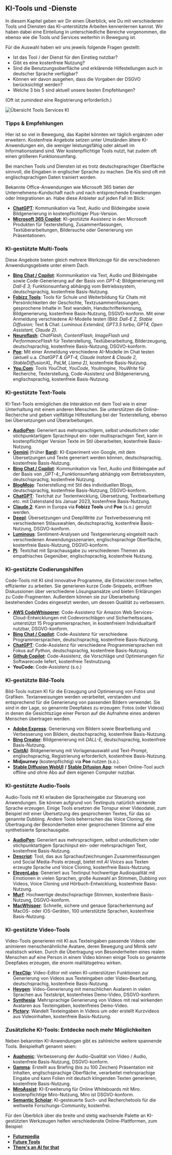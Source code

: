 ## KI-Tools und -Dienste

In diesem Kapitel geben wir Dir  einen Überblick, wie Du mit verschiedenen Tools und Diensten das KI-unterstützte Arbeiten kennenlernen kannst. Wir haben dabei eine Einteilung in unterschiedliche Bereiche vorgenommen, die ebenso wie die Tools und Services weiterhin in Bewegung ist.

Für die Auswahl haben wir uns jeweils folgende Fragen gestellt: 

- Ist das Tool / der Dienst für den Einstieg nutzbar?
- Gibt es eine kostenfreie Nutzung?
- Sind die Benutzungsoberfläche und erklärende Hilfestellungen auch in deutscher Sprache verfügbar?
- Können wir davon ausgehen, dass die Vorgaben der DSGVO berücksichtigt werden?
- Welche 3 bis 5 sind aktuell unsere besten Empfehlungen?

(Oft ist zumindest eine Registrierung erforderlich.)


![Übersicht Tools Services KI](./images/lernOS-KI-Abb-Tools-Services.png)


### Tipps & Empfehlungen

Hier ist so viel in Bewegung, das Kapitel könnten wir täglich ergänzen oder erweitern. Kostenfreie Angebote setzen unter Umständen ältere KI-Anwendungen ein, die weniger leistungsfähig oder aktuell im Informationsstand sind. Wer kostenpflichtige Tools nutzt, hat zudem oft einen größeren Funktionsumfang.

Bei manchen Tools und Diensten ist es trotz deutschsprachiger Oberfläche sinnvoll, die Eingaben in englischer Sprache zu machen. Die KIs sind oft mit englischsprachigen Daten trainiert worden.

Bekannte Office-Anwendungen wie Microsoft 365 bieten der Unternehmens-Kundschaft nach und nach entsprechende Erweiterungen oder Integrationen an. Habe diese Anbieter auf jeden Fall im Blick:

- [**ChatGPT**](https://chat.openai.com/auth/login): Kommunikation via Text, Audio und Bildeingabe sowie Bildgenerierung in kostenpflichtiger Plus-Version.
- [**Microsoft 365 Copilot**](https://support.microsoft.com/de-de/copilot): KI-gestützte Assistenz in den Microsoft Produkten für Texterstellung, Zusammenfassungen, Textüberarbeitungen, Bildersuche oder Generierung von Präsentationen.


### KI-gestützte Multi-Tools

Diese Angebote bieten gleich mehrere Werkzeuge für die verschiedenen Anwendungsgebiete unter einem Dach.

- [**Bing Chat / Copilot**](https://www.bing.com/search): Kommunikation via Text, Audio und Bildeingabe sowie Code-Generierung auf der Basis von _GPT-4;_ Bildgenerierung mit _Dall-E 3;_ Funktionsumfang abhängig vom Betriebssystem, deutschsprachig, kostenfreie Basis-Nutzung.
- [**Fobizz Tools**](https://tools.fobizz.com): Tools für Schule und Weiterbildung für Chats mit Persönlichkeiten der Geschichte, Textzusammenfassungen, gesprochene Inhalte in Text wandeln, Handschrifterkennung, Bildgenerierung, kostenfreie Basis-Nutzung, DSGVO-konform. Mit einer Anmeldung verschiedene AI-Modelle testen (Bild: _Dall-E 2, Stable Diffusion;_ Text & Chat: _Luminous Extended, GPT3.5 turbo, GPT4, Open Assistant, Claude 2)._
- [**Neuroflash**](https://neuroflash.com/de/free-content-generatoren): _ChatFlash, ContentFlash, ImageFlash_ und _PerformanceFlash_ für Texterstellung, Textüberarbeitung, Bilderzeugung, deutschsprachig, kostenfreie Basis-Nutzung, DSGVO-konform.
- [**Poe**](https://poe.com): Mit einer Anmeldung verschiedene AI-Modelle im Chat testen (aktuell u.a. _ChatGPT & GPT-4, Claude Instant & Claude 2, StableDiffusionXL, PaLM, Llama 2),_ kostenfreie Basis-Nutzung.
- [**You.Com**](https://you.com): Tools _YouChat, YouCode, YouImagine, YouWrite_ für Recherche, Texterstellung, Code-Assistenz und Bildgenerierung, englischsprachig, kostenfreie Basis-Nutzung.


### KI-gestützte Text-Tools

KI-Text-Tools ermöglichen die Interaktion mit dem Tool wie in einer Unterhaltung mit einem anderen Menschen. Sie unterstützen die Online-Recherche und geben vielfältige Hilfestellung bei der Texterstellung, ebenso bei Übersetzungen und Überarbeitungen.

- [**AudioPen**](https://audiopen.ai): Generiert aus mehrsprachigem, selbst undeutlichem oder stichpunktartigem Sprachinput ein- oder multisprachigen Text, kann in kostenpflichtiger Version Texte im Stil überarbeiten, kostenfreie Basis-Nutzung.
- [**Gemini**](https://gemini.google.com/) (früher [**Bard**](https://bard.google.com/chat)): KI-Experiment von Google, mit dem Übersetzungen und Texte generiert werden können, deutschsprachig, kostenfreie Basis-Nutzung.
- [**Bing Chat / Copilot**](https://www.bing.com/search): Kommunikation via Text, Audio und Bildeingabe auf der Basis von _GPT-4;_Funktionsumfang abhängig vom Betriebssystem, deutschsprachig, kostenfreie Nutzung.
- [**BlogMojo**](https://blogmojo.ai): Texterstellung mit Stil des individuellen Blogs, deutschsprachig, kostenfreie Basis-Nutzung, DSGVO-konform.
- [**ChatGPT**](https://chat.openai.com/auth/login): Textchat zur Textentwicklung, Übersetzung, Textbearbeitung etc. mit Datenstand bis Januar 2023, kostenfreie Basis-Nutzung. 
- [**Claude 2**](https://claude.ai): Kann in Europa via **Fobizz Tools** und **Poe** (s.o.) genutzt werden.
- [**Deepl**](https://deepl.com): Übersetzungen und DeeplWrite zur Textverbesserung mit verschiedenen Stilauswahlen, deutschsprachig, kostenfreie Basis-Nutzung, DSGVO-konform.
- [**Luminous**](https://app.aleph-alpha.com/jumpstart): Sentiment-Analysen und Textgenerierung eingeteilt nach verschiedenen Anwendungsszenarien, englischsprachige Oberfläche, kostenfreie Basis-Nutzung, DSGVO-konform.
- [**Pi**](https://pi.ai/talk): Textchat mit Sprachausgabe zu verschiedenen Themen als empathisches Gegenüber, englischsprachig, kostenfreie Nutzung.


### KI-gestützte Codierungshilfen

Code-Tools mit KI sind innovative Programme, die Entwickler:innen helfen, effizienter zu arbeiten. Sie generieren kurze Code-Snippets, eröffnen Diskussionen über verschiedene Lösungsansätze und bieten Erklärungen zu Code-Fragmenten. Außerdem können sie zur Überarbeitung bestehenden Codes eingesetzt werden, um dessen Qualität zu verbessern.

- [**AWS CodeWhisperer**](https://aws.amazon.com/de/codewhisperer): Code-Assistenz für Amazon Web Services-Cloud-Entwicklungen mit Codevorschlägen und Sicherheitsscans, unterstützt 15 Programmiersprachen, in kostenfreiem Individualtarif nutzbar, DSGVO-konform.
- [**Bing Chat / Copilot**](https://www.bing.com/search): Code-Assistenz für verschiedene Programmiersprachen, deutschsprachig, kostenfreie Basis-Nutzung.
- [**ChatGPT**](https://chat.openai.com/auth/login): Code-Assistenz für verschiedene Programmiersprachen mit Fokus auf _Python,_ deutschsprachig, kostenfreie Basis-Nutzung.
- [**Github Copilot**](https://github.com/features/copilot): Code-Assistenz, die Vorschläge und Optimierungen für Softwarecode liefert, kostenfreie Testnutzung.
- **YouCode:** Code-Assistenz (s.o.)


### KI-gestützte Bild-Tools

Bild-Tools nutzen KI für die Erzeugung und Optimierung von Fotos und Grafiken. Textanweisungen werden verarbeitet, verstanden und entsprechend für die Generierung von passenden Bildern verwendet. Sie sind in der Lage, so genannte Deepfakes zu erzeugen: Fotos (oder Videos) in denen die Gesichtszüge einer Person auf die Aufnahme eines anderen Menschen übertragen werden.

- [**Adobe Express**](https://www.adobe.com/de/express): Generierung von Bildern sowie Bearbeitung und Verbesserung von Bildern, deutschsprachig, kostenfreie Basis-Nutzung.
- [**Bing Creator**](https://bing.com/create): Bildgenerierung mit _DALL-E,_ deutschsprachig, kostenfreie Basis-Nutzung.
- [**CivitAI**](https://civitai.com): Bildgenerierung mit Vorlagenauswahl und Text-Prompt, englischsprachig, Registrierung erforderlich, kostenfreie Basis-Nutzung.
- **Midjourney** (kostenpflichtig) via **Poe** nutzen (s.o.).
- [**Stable Diffusion WebUI**](https://stablediffusionweb.com/WebUI) **/** [**Stable Difusion App**](https://stablediffusionweb.com/app): neben Online-Tool auch offline und ohne Abo auf dem eigenen Computer nutzbar.


### KI-gestützte Audio-Tools

Audio-Tools mit KI erlauben die Spracheingabe zur Steuerung von Anwendungen. Sie können aufgrund von Textinputs natürlich wirkende Sprache erzeugen. Einige Tools ersetzen die Tonspur einer Videodatei, zum Beispiel mit einer Übersetzung des gesprochenen Textes, für das so genannte Dubbing. Andere Tools beherrschen das Voice Cloning, die Übertragung der Besonderheiten einer gesprochenen Stimme auf eine synthetisierte Sprachausgabe.

- [**AudioPen**](https://audiopen.ai): Generiert aus mehrsprachigem, selbst undeutlichem oder stichpunktartigem Sprachinput ein- oder mehrsprachigen Text, kostenfreie Basis-Nutzung.
- [**Descript**](https://www.descript.com): Tool, das aus Sprachaufzeichnungen Zusammenfassungen und Social Media-Posts erzeugt, bietet mit _AI Voices_ aus Texten erzeugte Sprache und Voice Cloning, kostenfreie Basis-Nutzung.
- [**ElevenLabs**](https://elevenlabs.io): Generiert aus Textinput hochwertige Audioqualität mit Emotionen in vielen Sprachen, große Auswahl an Stimmen, Dubbing von Videos, Voice Cloning und Hörbuch-Entwicklung, kostenfreie Basis-Nutzung.
- [**Murf**](https://murf.ai): Hochwertige deutschsprachige Stimmen, kostenfreie Basis-Nutzung, DSGVO-konform.
- [**MacWhisper**](https://goodsnooze.gumroad.com/l/macwhisper): Schnelle, sichere und genaue Spracherkennung auf MacOS- oder iOS-Geräten, 100 unterstützte Sprachen, kostenfreie Basis-Nutzung.


### KI-gestützte Video-Tools

Video-Tools generieren mit KI aus Texteingaben passende Videos oder animieren menschenähnliche Avatare, deren Bewegung und Mimik sehr realistisch wirken. Durch die Übertragung von Besonderheiten eines realen Menschen auf eine Person in einem Video können einige Tools so genannte Deepfakes erzeugen, die enorm realitätsgetreu wirken.

- [**FlexClip**](https://www.flexclip.com/de): Video-Editor mit vielen KI-unterstützen Funktionen zur Generierung von Videos aus Texteingaben oder Video-Bearbeitung, deutschsprachig, kostenfreie Basis-Nutzung.
- [**Heygen**](https://www.heygen.com): Video-Generierung mit menschlichen Avataren in vielen Sprachen aus Textskript, kostenfreies Demo-Video, DSGVO-konform.
- [**Synthesia**](https://www.synthesia.io): Mehrsprachige Generierung von Videos mit real wirkenden Avataren aus Texteingaben, kostenfreies Demo-Video.
- [**Pictory**](https://pictory.ai): Wandelt Texteingaben in Videos um oder erstellt Kurzvideos aus Videoinhalten, kostenfreie Basis-Nutzung.

### Zusätzliche KI-Tools: Entdecke noch mehr Möglichkeiten

Neben bekannten KI-Anwendungen gibt es zahlreiche weitere spannende Tools. Beispielhaft genannt seien:

- [**Auphonic**](https://auphonic.com): Verbesserung der Audio-Qualität von Video / Audio, kostenfreie Basis-Nutzung, DSGVO-konform.
- [**Gamma**](https://gamma.app): Erstellt aus Briefing (bis zu 100 Zeichen) Präsentation mit Inhalten, englischsprachige Oberfläche, verarbeitet mehrsprachige Eingabe und kann Folien mit deutsch klingenden Texten generieren, kostenfreie Basis-Nutzung.
- [**MiroAssist**](https://miro.com/de/assist): KI-Erweiterung für Online Whiteboards mit Miro. kostenpflichtige Miro-Nutzung, Miro ist DSGVO-konform.
- [**Semantic Scholar**](https://www.semanticscholar.org): KI-gesteuerte Such- und Recherchetools für die weltweite Forschungs-Community, kostenfrei.


Für den Überblick über die breite und stetig wachsende Palette an KI-gestützten Werkzeugen helfen verschiedenste Online-Plattformen, zum Beispiel:

- [**Futurepedia**](https://www.futurepedia.io)
- [**Future Tools**](https://www.futuretools.io)
- [**There's an AI for that**](https://theresanaiforthat.com)
